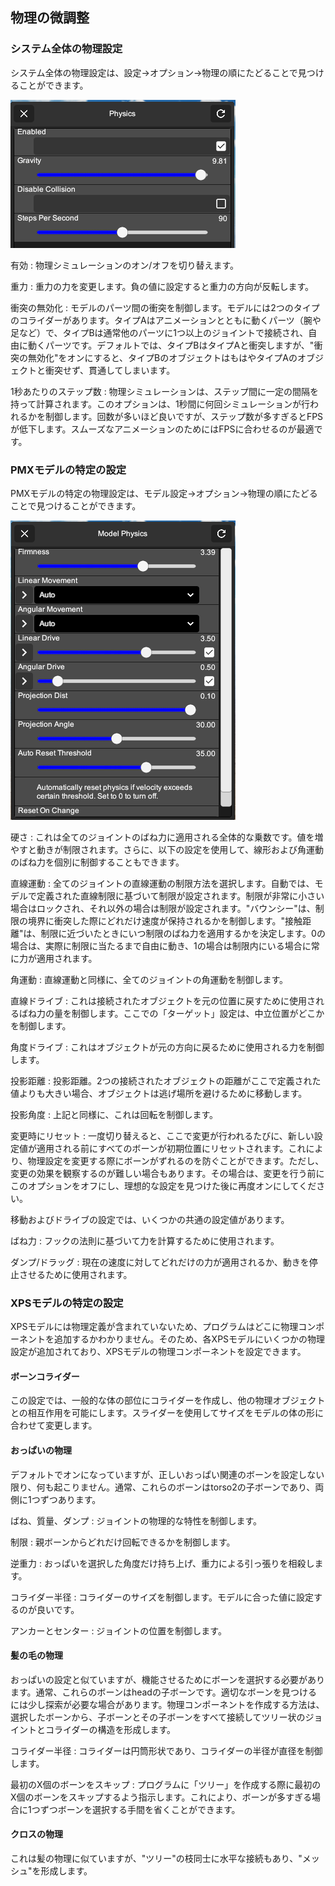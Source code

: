 ## 物理の微調整

### システム全体の物理設定
システム全体の物理設定は、設定→オプション→物理の順にたどることで見つけることができます。

![システム物理](/images/system-physics.png)

有効
: 物理シミュレーションのオン/オフを切り替えます。

重力
:  重力の力を変更します。負の値に設定すると重力の方向が反転します。

衝突の無効化
:  モデルのパーツ間の衝突を制御します。モデルには2つのタイプのコライダーがあります。タイプAはアニメーションとともに動くパーツ（腕や足など）で、タイプBは通常他のパーツに1つ以上のジョイントで接続され、自由に動くパーツです。デフォルトでは、タイプBはタイプAと衝突しますが、"衝突の無効化"をオンにすると、タイプBのオブジェクトはもはやタイプAのオブジェクトと衝突せず、貫通してしまいます。

1秒あたりのステップ数
:  物理シミュレーションは、ステップ間に一定の間隔を持って計算されます。このオプションは、1秒間に何回シミュレーションが行われるかを制御します。回数が多いほど良いですが、ステップ数が多すぎるとFPSが低下します。スムーズなアニメーションのためにはFPSに合わせるのが最適です。

### PMXモデルの特定の設定
PMXモデルの特定の物理設定は、モデル設定→オプション→物理の順にたどることで見つけることができます。

![モデル物理](/images/model-physics.png)

硬さ
:  これは全てのジョイントのばね力に適用される全体的な乗数です。値を増やすと動きが制限されます。さらに、以下の設定を使用して、線形および角運動のばね力を個別に制御することもできます。

直線運動
:  全てのジョイントの直線運動の制限方法を選択します。自動では、モデルで定義された直線制限に基づいて制限が設定されます。制限が非常に小さい場合はロックされ、それ以外の場合は制限が設定されます。"バウンシー"は、制限の境界に衝突した際にどれだけ速度が保持されるかを制御します。"接触距離"は、制限に近づいたときにいつ制限のばね力を適用するかを決定します。0の場合は、実際に制限に当たるまで自由に動き、1の場合は制限内にいる場合に常に力が適用されます。

角運動
:  直線運動と同様に、全てのジョイントの角運動を制御します。

直線ドライブ
:  これは接続されたオブジェクトを元の位置に戻すために使用されるばね力の量を制御します。ここでの「ターゲット」設定は、中立位置がどこかを制御します。

角度ドライブ
:  これはオブジェクトが元の方向に戻るために使用される力を制御します。

投影距離
:  投影距離。2つの接続されたオブジェクトの距離がここで定義された値よりも大きい場合、オブジェクトは逃げ場所を避けるために移動します。

投影角度
:  上記と同様に、これは回転を制御します。

変更時にリセット
:  一度切り替えると、ここで変更が行われるたびに、新しい設定値が適用される前にすべてのボーンが初期位置にリセットされます。これにより、物理設定を変更する際にボーンがずれるのを防ぐことができます。ただし、変更の効果を観察するのが難しい場合もあります。その場合は、変更を行う前にこのオプションをオフにし、理想的な設定を見つけた後に再度オンにしてください。

移動およびドライブの設定では、いくつかの共通の設定値があります。

ばね力
:  フックの法則に基づいて力を計算するために使用されます。

ダンプ/ドラッグ
:  現在の速度に対してどれだけの力が適用されるか、動きを停止させるために使用されます。

### XPSモデルの特定の設定
XPSモデルには物理定義が含まれていないため、プログラムはどこに物理コンポーネントを追加するかわかりません。そのため、各XPSモデルにいくつかの物理設定が追加されており、XPSモデルの物理コンポーネントを設定できます。

#### ボーンコライダー
この設定では、一般的な体の部位にコライダーを作成し、他の物理オブジェクトとの相互作用を可能にします。スライダーを使用してサイズをモデルの体の形に合わせて変更します。

#### おっぱいの物理
デフォルトでオンになっていますが、正しいおっぱい関連のボーンを設定しない限り、何も起こりません。通常、これらのボーンはtorso2の子ボーンであり、両側に1つずつあります。

ばね、質量、ダンプ
: ジョイントの物理的な特性を制御します。

制限
: 親ボーンからどれだけ回転できるかを制御します。

逆重力
: おっぱいを選択した角度だけ持ち上げ、重力による引っ張りを相殺します。

コライダー半径
: コライダーのサイズを制御します。モデルに合った値に設定するのが良いです。

アンカーとセンター
: ジョイントの位置を制御します。

#### 髪の毛の物理
おっぱいの設定と似ていますが、機能させるためにボーンを選択する必要があります。通常、これらのボーンはheadの子ボーンです。適切なボーンを見つけるには少し探索が必要な場合があります。物理コンポーネントを作成する方法は、選択したボーンから、子ボーンとその子ボーンをすべて接続してツリー状のジョイントとコライダーの構造を形成します。

コライダー半径
: コライダーは円筒形状であり、コライダーの半径が直径を制御します。

最初のX個のボーンをスキップ
: プログラムに「ツリー」を作成する際に最初のX個のボーンをスキップするよう指示します。これにより、ボーンが多すぎる場合に1つずつボーンを選択する手間を省くことができます。

#### クロスの物理
これは髪の物理に似ていますが、"ツリー"の枝同士に水平な接続もあり、"メッシュ"を形成します。